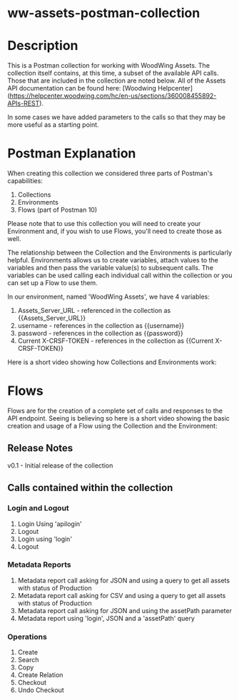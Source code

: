 # ww-assets-postman-collection

# Description
This is a Postman collection for working with WoodWing Assets. The collection itself contains, at this time, a subset of the available API calls. Those that are included in the collection are noted below. All of the Assets API documentation can be found here: [Woodwing Helpcenter] (https://helpcenter.woodwing.com/hc/en-us/sections/360008455892-APIs-REST). 

In some cases we have added parameters to the calls so that they may be more useful as a starting point. 

# Postman Explanation
When creating this collection we considered three parts of Postman's capabilities:
1. Collections
2. Environments
3. Flows (part of Postman 10)

Please note that to use this collection you will need to create your Environment and, if you wish to use Flows, you'll need to create those as well. 

The relationship between the Collection and the Environments is particularly helpful. Environments allows us to create variables, attach values to the variables and then pass the variable value(s) to subsequent calls. The variables can be used calling each individual call within the collection or you can set up a Flow to use them.

In our environment, named 'WoodWing Assets', we have 4 variables:

1. Assets_Server_URL - referenced in the collection as {{Assets_Server_URL}}
2. username - references in the collection as {{username}}
3. password - references in the collection as {{password}}
4. Current X-CRSF-TOKEN - references in the collection as {{Current X-CRSF-TOKEN}}

Here is a short video showing how Collections and Environments work: 



# Flows
Flows are for the creation of a complete set of calls and responses to the API endpoint. Seeing is believing so here is a short video showing the basic creation and usage of a Flow using the Collection and the Environment:



## Release Notes
v0.1 - Initial release of the collection

## Calls contained within the collection

### Login and Logout
1. Login Using 'apilogin'
2. Logout
3. Login using 'login'
4. Logout

### Metadata Reports
1. Metadata report call asking for JSON and using a query to get all assets with status of Production
2. Metadata report call asking for CSV and using a query to get all assets with status of Production
3. Metadata report call asking for JSON and using the assetPath parameter
4. Metadata report using 'login', JSON and a 'assetPath' query

### Operations
1. Create
2. Search
3. Copy
4. Create Relation
5. Checkout
6. Undo Checkout
